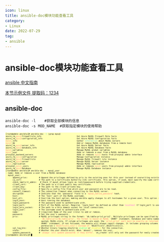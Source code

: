 ```yaml
---
icon: linux
title: ansible-doc模块功能查看工具
category: 
- Linux
date: 2022-07-29
tag:
- ansible
---
```


<!-- more -->

# ansible-doc模块功能查看工具

[ansible 中文指南](http://ansible.com.cn/docs/intro.html)

[本节示例文件 提取码：1234](https://pan.baidu.com/s/1fkosURl4HaYZALtSjKvcKg)

## ansible-doc

```shell
ansible-doc -l    #获取全部模块的信息
ansible-doc -s MOD_NAME  #获取指定模块的使用帮助
```

![](./ansible-doc.assets/true-image-20220728125055375.png)
